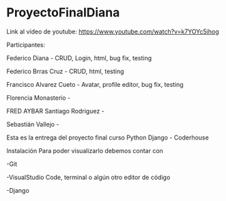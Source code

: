 # ProyectoFinalDiana

Link al vídeo de youtube: https://www.youtube.com/watch?v=k7YOYc5ihog

Participantes:

Federico Diana - CRUD, Login, html, bug fix, testing

Federico Brras Cruz - CRUD, html, testing 

Francisco Alvarez Cueto - Avatar, profile editor, bug fix, testing

Florencia Monasterio - 

FRED AYBAR Santiago Rodriguez - 

Sebastián Vallejo - 


Esta es la entrega del proyecto final curso Python Django - Coderhouse

Instalación
Para poder visualizarlo debemos contar con

-Git

-VisualStudio Code, terminal o algún otro editor de código

-Django

